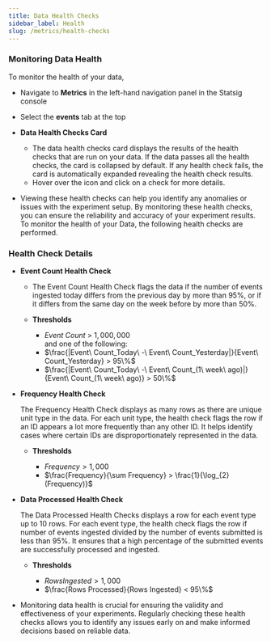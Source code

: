 ```yaml
---
title: Data Health Checks
sidebar_label: Health
slug: /metrics/health-checks
---
```


### Monitoring Data Health

To monitor the health of your data,

- Navigate to **Metrics** in the left-hand navigation panel in the Statsig console
- Select the **events** tab at the top

- **Data Health Checks Card**

  - The data health checks card displays the results of the health checks that are run on your data. If the data passes all the health checks, the card is collapsed by default. If any health check fails, the card is automatically expanded revealing the health check results.
  - Hover over the icon and click on a check for more details.

- Viewing these health checks can help you identify any anomalies or issues with the experiment setup. By monitoring these health checks, you can ensure the reliability and accuracy of your experiment results. To monitor the health of your Data, the following health checks are performed.

### Health Check Details

- **Event Count Health Check**

  - The Event Count Health Check flags the data if the number of events ingested today differs from the previous day by more than 95%, or if it differs from the same day on the week before by more than 50%.

  - **Thresholds**

    - $Event\ Count\ >\ 1,000,000$  
      and one of the following:
    - $\frac{|Event\ Count_Today\ -\ Event\ Count_Yesterday|}{Event\ Count_Yesterday} > 95\%$
    - $\frac{|Event\ Count_Today\ -\ Event\ Count_(1\ week\ ago)|}{Event\ Count_(1\ week\ ago)} > 50\%$

- **Frequency Health Check**

  The Frequency Health Check displays as many rows as there are unique unit type in the data. For each unit type, the health check flags the row if an ID appears a lot more frequently than any other ID. It helps identify cases where certain IDs are disproportionately represented in the data.

  - **Thresholds**

    - $Frequency > 1,000$
    - $\frac{Frequency}{\sum Frequency} > \frac{1}{\log_{2}(Frequency)}$

- **Data Processed Health Check**

  The Data Processed Health Checks displays a row for each event type up to 10 rows. For each event type, the health check flags the row if number of events ingested divided by the number of events submitted is less than 95%. It ensures that a high percentage of the submitted events are successfully processed and ingested.

  - **Thresholds**

    - $Rows Ingested > 1,000$
    - $\frac{Rows Processed}{Rows Ingested} < 95\%$

- Monitoring data health is crucial for ensuring the validity and effectiveness of your experiments. Regularly checking these health checks allows you to identify any issues early on and make informed decisions based on reliable data.
